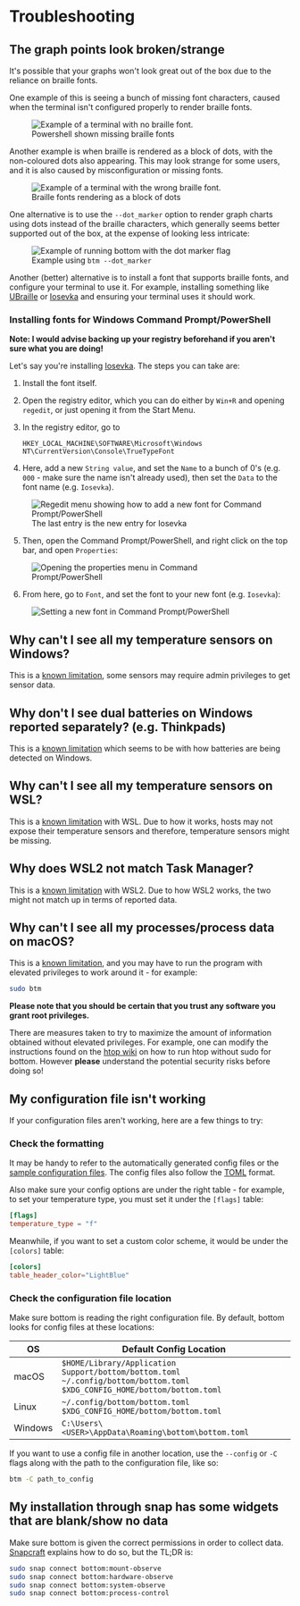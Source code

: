 # Troubleshooting

## The graph points look broken/strange

It's possible that your graphs won't look great out of the box due to the reliance on braille fonts.

One example of this is seeing a bunch of missing font characters, caused when the terminal isn't configured properly to render braille fonts.

<figure>
    <img src="../assets/screenshots/troubleshooting/no_braille.webp" alt="Example of a terminal with no braille font."/>
    <figcaption>Powershell shown missing braille fonts</figcaption>
</figure>

Another example is when braille is rendered as a block of dots, with the non-coloured dots also appearing. This may look strange for some users, and it is also caused by misconfiguration or missing fonts.

<figure>
    <img src="../assets/screenshots/troubleshooting/weird_braille.webp" alt="Example of a terminal with the wrong braille font."/>
    <figcaption>Braille fonts rendering as a block of dots</figcaption>
</figure>

One alternative is to use the `--dot_marker` option to render graph charts using dots instead of the braille characters, which generally seems better supported out of the box,
at the expense of looking less intricate:

<figure>
    <img src="../assets/screenshots/troubleshooting/dots.webp" alt="Example of running bottom with the dot marker flag"/>
    <figcaption>Example using <code>btm --dot_marker</code></figcaption>
</figure>

Another (better) alternative is to install a font that supports braille fonts, and configure your terminal to use it. For example, installing
something like [UBraille](https://yudit.org/download/fonts/UBraille/) or [Iosevka](https://github.com/be5invis/Iosevka)
and ensuring your terminal uses it should work.

### Installing fonts for Windows Command Prompt/PowerShell

**Note: I would advise backing up your registry beforehand if you aren't sure what you are doing!**

Let's say you're installing [Iosevka](https://github.com/be5invis/Iosevka). The steps you can take are:

1. Install the font itself.
2. Open the registry editor, which you can do either by `Win+R` and opening `regedit`, or just opening it from the Start Menu.
3. In the registry editor, go to

   ```
   HKEY_LOCAL_MACHINE\SOFTWARE\Microsoft\Windows NT\CurrentVersion\Console\TrueTypeFont
   ```

4. Here, add a new `String value`, and set the `Name` to a bunch of 0's (e.g. `000` - make sure the name isn't already used), then set the `Data` to the font name (e.g. `Iosevka`).

<figure>
    <img src="../assets/screenshots/troubleshooting/regedit_fonts.webp" alt="Regedit menu showing how to add a new font for Command Prompt/PowerShell"/>
    <figcaption>The last entry is the new entry for Iosevka</code></figcaption>
</figure>

5. Then, open the Command Prompt/PowerShell, and right click on the top bar, and open `Properties`:

<figure>
    <img src="../assets/screenshots/troubleshooting/cmd_prompt_props.webp" alt="Opening the properties menu in Command Prompt/PowerShell"/>
</figure>

6. From here, go to `Font`, and set the font to your new font (e.g. `Iosevka`):

<figure>
    <img src="../assets/screenshots/troubleshooting/cmd_prompt_font.webp" alt="Setting a new font in Command Prompt/PowerShell"/>
</figure>

## Why can't I see all my temperature sensors on Windows?

This is a [known limitation](./support/official.md#windows), some sensors may require admin privileges to get sensor data.

## Why don't I see dual batteries on Windows reported separately? (e.g. Thinkpads)

This is a [known limitation](./support/official.md#windows) which seems to be with how batteries are being detected on Windows.

## Why can't I see all my temperature sensors on WSL?

This is a [known limitation](./support/official.md#windows) with WSL. Due to how it works, hosts may not expose their
temperature sensors and therefore, temperature sensors might be missing.

## Why does WSL2 not match Task Manager?

This is a [known limitation](./support/official.md#windows) with WSL2. Due to how WSL2 works, the two might not match
up in terms of reported data.

## Why can't I see all my processes/process data on macOS?

This is a [known limitation](./support/official.md#macos), and you may have to run the program with elevated
privileges to work around it - for example:

```bash
sudo btm
```

**Please note that you should be certain that you trust any software you grant root privileges.**

There are measures taken to try to maximize the amount of information obtained without elevated privileges. For example,
one can modify the instructions found on the [htop wiki](https://github.com/hishamhm/htop/wiki/macOS:-run-without-sudo)
on how to run htop without sudo for bottom. However **please** understand the potential security risks before doing so!

## My configuration file isn't working

If your configuration files aren't working, here are a few things to try:

### Check the formatting

It may be handy to refer to the automatically generated config files or the [sample configuration files](https://github.com/ClementTsang/bottom/tree/master/sample_configs).
The config files also follow the [TOML](https://toml.io/en/) format.

Also make sure your config options are under the right table - for example, to set your temperature type, you must set it under the `[flags]` table:

```toml
[flags]
temperature_type = "f"
```

Meanwhile, if you want to set a custom color scheme, it would be under the `[colors]` table:

```toml
[colors]
table_header_color="LightBlue"
```

### Check the configuration file location

Make sure bottom is reading the right configuration file. By default, bottom looks for config files at these locations:

| OS      | Default Config Location                                                                                                                |
| ------- | -------------------------------------------------------------------------------------------------------------------------------------- |
| macOS   | `$HOME/Library/Application Support/bottom/bottom.toml`<br/> `~/.config/bottom/bottom.toml` <br/> `$XDG_CONFIG_HOME/bottom/bottom.toml` |
| Linux   | `~/.config/bottom/bottom.toml` <br/> `$XDG_CONFIG_HOME/bottom/bottom.toml`                                                             |
| Windows | `C:\Users\<USER>\AppData\Roaming\bottom\bottom.toml`                                                                                   |

If you want to use a config file in another location, use the `--config` or `-C` flags along with the path to the configuration file, like so:

```bash
btm -C path_to_config
```

## My installation through snap has some widgets that are blank/show no data

Make sure bottom is given the correct permissions in order to collect data. [Snapcraft](https://snapcraft.io/docs/interface-management)
explains how to do so, but the TL;DR is:

```bash
sudo snap connect bottom:mount-observe
sudo snap connect bottom:hardware-observe
sudo snap connect bottom:system-observe
sudo snap connect bottom:process-control
```
